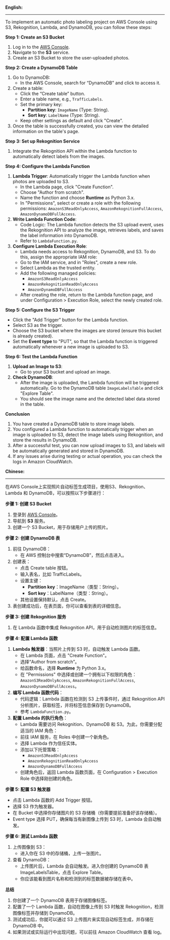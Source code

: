 **English:**

---

To implement an automatic photo labeling project on AWS Console using S3, Rekognition, Lambda, and DynamoDB, you can follow these steps:

**Step 1: Create an S3 Bucket**

1. Log in to the [AWS Console](https://aws.amazon.com/console/).
2. Navigate to the **S3** service.
3. Create an S3 Bucket to store the user-uploaded photos.

**Step 2: Create a DynamoDB Table**

1. Go to DynamoDB:
    - In the AWS Console, search for “DynamoDB” and click to access it.
2. Create a table:
    - Click the “Create table” button.
    - Enter a table name, e.g., `TrafficLabels`.
    - Set the primary key:
        - **Partition key**: `ImageName` (Type: String).
        - **Sort key**: `LabelName` (Type: String).
    - Keep other settings as default and click "Create".
3. Once the table is successfully created, you can view the detailed information on the table's page.

**Step 3: Set up Rekognition Service**

1. Integrate the Rekognition API within the Lambda function to automatically detect labels from the images.

**Step 4: Configure the Lambda Function**

1. **Lambda Trigger**: Automatically trigger the Lambda function when photos are uploaded to S3.
    - In the Lambda page, click "Create Function".
    - Choose "Author from scratch".
    - Name the function and choose **Runtime** as Python 3.x.
    - In "Permissions", select or create a role with the following permissions: `AmazonS3ReadOnlyAccess`, `AmazonRekognitionFullAccess`, `AmazonDynamoDBFullAccess`.
2. **Write Lambda Function Code**:
    - Code Logic: The Lambda function detects the S3 upload event, uses the Rekognition API to analyze the image, retrieves labels, and saves the label information into DynamoDB.
    - Refer to `LambdaFunction.py`.
3. **Configure Lambda Execution Role**:
    - Lambda needs access to Rekognition, DynamoDB, and S3. To do this, assign the appropriate IAM role:
    - Go to the IAM service, and in "Roles", create a new role.
    - Select Lambda as the trusted entity.
    - Add the following managed policies:
        - `AmazonS3ReadOnlyAccess`
        - `AmazonRekognitionReadOnlyAccess`
        - `AmazonDynamoDBFullAccess`
    - After creating the role, return to the Lambda function page, and under Configuration > Execution Role, select the newly created role.

**Step 5: Configure the S3 Trigger**

- Click the "Add Trigger" button for the Lambda function.
- Select S3 as the trigger.
- Choose the S3 bucket where the images are stored (ensure this bucket is already created).
- Set the **Event type** to "PUT", so that the Lambda function is triggered automatically whenever a new image is uploaded to S3.

**Step 6: Test the Lambda Function**

1. **Upload an Image to S3**:
    - Go to your S3 bucket and upload an image.
2. **Check DynamoDB**:
    - After the image is uploaded, the Lambda function will be triggered automatically. Go to the DynamoDB table `ImageLabelsTable` and click "Explore Table".
    - You should see the image name and the detected label data stored in the table.

**Conclusion**

1. You have created a DynamoDB table to store image labels.
2. You configured a Lambda function to automatically trigger when an image is uploaded to S3, detect the image labels using Rekognition, and store the results in DynamoDB.
3. After a successful test, you can now upload images to S3, and labels will be automatically generated and stored in DynamoDB.
4. If any issues arise during testing or actual operation, you can check the logs in Amazon CloudWatch.



**Chinese:**

---

在AWS Console上实现照片自动标签生成项目，使用S3、Rekognition、Lambda 和 DynamoDB，可以按照以下步骤进行：

**步骤 1: 创建 S3 Bucket**

1. 登录到 [AWS Console](https://aws.amazon.com/console/)。
2. 导航到 **S3** 服务。
3. 创建一个 S3 Bucket，用于存储用户上传的照片。

**步骤 2: 创建 DynamoDB 表**

1. 前往 DynamoDB：
    - 在 AWS 控制台中搜索“DynamoDB”，然后点击进入。
2. 创建表：
    - 点击 Create table 按钮。
    - 输入表名，比如 TrafficLabels。
    - 设置主键：
        - **Partition key**：ImageName（类型：String）。
        - **Sort key**：LabelName（类型：String）。
    - 其他设置保持默认，点击 Create。
3. 表创建成功后，在表页面，你可以查看到表的详细信息。

**步骤 3: 创建 Rekognition 服务**

1. 在 Lambda 函数中集成 Rekognition API，用于自动检测图片的标签信息。

**步骤 4: 配置 Lambda 函数**

1. **Lambda 触发器**：当照片上传到 S3 时，自动触发 Lambda 函数。
    - 在 Lambda 页面，点击 "Create Function"。
    - 选择“Author from scratch”。
    - 给函数命名，选择 **Runtime** 为 Python 3.x。
    - 在 "Permissions" 中选择或创建一个拥有以下权限的角色：`AmazonS3ReadOnlyAccess`, `AmazonRekognitionFullAccess`, `AmazonDynamoDBFullAccess`。
2. **编写 Lambda 函数代码**：
    - 代码逻辑：Lambda 函数在检测到 S3 上传事件时，通过 Rekognition API 分析图片，获取标签，并将标签信息保存到 DynamoDB。
    - 参考 `LambdaFunction.py`。
3. **配置 Lambda 的执行角色**：
    - Lambda 需要访问 Rekognition、DynamoDB 和 S3。为此，你需要分配适当的 IAM 角色：
    - 前往 IAM 服务，在 Roles 中创建一个新角色。
    - 选择 Lambda 作为信任实体。
    - 添加以下托管策略：
        - `AmazonS3ReadOnlyAccess`
        - `AmazonRekognitionReadOnlyAccess`
        - `AmazonDynamoDBFullAccess`
    - 创建角色后，返回 Lambda 函数页面，在 Configuration > Execution Role 中选择刚创建的角色。

**步骤 5: 配置 S3 触发器**

- 点击 Lambda 函数的 Add Trigger 按钮。
- 选择 S3 作为触发器。
- 在 Bucket 中选择你存储图片的 S3 存储桶（你需要提前准备好该存储桶）。
- Event type 选择 PUT，确保每当有新图像上传到 S3 时，Lambda 会自动触发。

**步骤 6: 测试 Lambda 函数**

1. 上传图像到 S3：
    - 进入你在 S3 中的存储桶，上传一张图片。
2. 查看 DynamoDB：
    - 上传图片后，Lambda 会自动触发。进入你创建的 DynamoDB 表 ImageLabelsTable，点击 Explore Table。
    - 你应该能看到图片名称和检测到的标签数据被存储在表中。

**总结**

1. 你创建了一个 DynamoDB 表用于存储图像标签。
2. 配置了一个 Lambda 函数，自动在图像上传到 S3 时触发 Rekognition，检测图像标签并存储到 DynamoDB。
3. 测试成功后，你就可以通过 S3 上传图片来实现自动标签生成，并存储在 DynamoDB 中。
4. 如果测试或实际运行中出现问题，可以前往 Amazon CloudWatch 查看 log。

